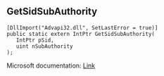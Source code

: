 ## GetSidSubAuthority

```
[DllImport("Advapi32.dll", SetLastError = true)]
public static extern IntPtr GetSidSubAuthority(
   IntPtr pSid,
   uint nSubAuthority
);
```

Microsoft documentation: [Link](https://docs.microsoft.com/en-us/windows/win32/api/securitybaseapi/nf-securitybaseapi-getsidsubauthority)
